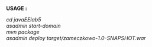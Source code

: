 **USAGE :**

*cd javaEElab5  
asadmin start-domain  
mvn package  
asadmin deploy target/zameczkowo-1.0-SNAPSHOT.war*  
